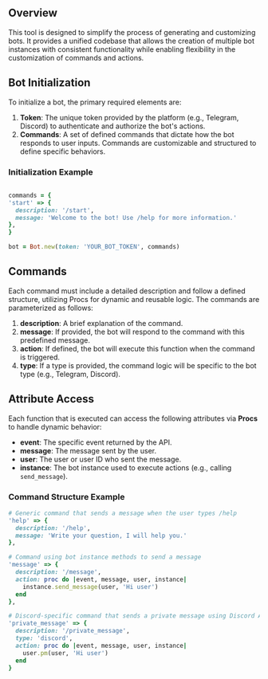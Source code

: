 ## Overview

This tool is designed to simplify the process of generating and customizing bots. It provides a unified codebase that allows the creation of multiple bot instances with consistent functionality while enabling flexibility in the customization of commands and actions.

## Bot Initialization

To initialize a bot, the primary required elements are:

1. **Token**: The unique token provided by the platform (e.g., Telegram, Discord) to authenticate and authorize the bot's actions.
2. **Commands**: A set of defined commands that dictate how the bot responds to user inputs. Commands are customizable and structured to define specific behaviors.

### Initialization Example

```ruby

commands = {
'start' => {
  description: '/start',
  message: 'Welcome to the bot! Use /help for more information.'
},
}

bot = Bot.new(token: 'YOUR_BOT_TOKEN', commands)

```

## Commands

Each command must include a detailed description and follow a defined structure, utilizing Procs for dynamic and reusable logic. The commands are parameterized as follows:

1. **description**: A brief explanation of the command.
2. **message**: If provided, the bot will respond to the command with this predefined message.
3. **action**: If defined, the bot will execute this function when the command is triggered.
4. **type**: If a type is provided, the command logic will be specific to the bot type (e.g., Telegram, Discord).

## Attribute Access

Each function that is executed can access the following attributes via **Procs** to handle dynamic behavior:

- **event**: The specific event returned by the API.
- **message**: The message sent by the user.
- **user**: The user or user ID who sent the message.
- **instance**: The bot instance used to execute actions (e.g., calling `send_message`).

### Command Structure Example

```ruby
# Generic command that sends a message when the user types /help
'help' => {
  description: '/help',
  message: 'Write your question, I will help you.'
},

# Command using bot instance methods to send a message
'message' => {
  description: '/message',
  action: proc do |event, message, user, instance|
    instance.send_message(user, 'Hi user')
  end
},

# Discord-specific command that sends a private message using Discord API
'private_message' => {
  description: '/private_message',
  type: 'discord',
  action: proc do |event, message, user, instance|
    user.pm(user, 'Hi user')
  end
}


